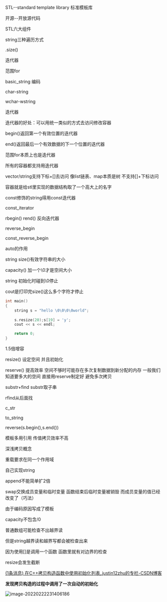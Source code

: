 STL--standard template library  标准模板库

开源--开放源代码



STL六大组件



string三种遍历方式

.size()

迭代器

范围for

basic_string 编码



char-string

wchar-wstring



迭代器

迭代器的好处：可以用统一类似的方式去访问修改容器



begin()返回第一个有效位置的迭代器

end()返回最后一个有效数据的下一个位置的迭代器



范围for本质上也是迭代器

所有的容器都支持用迭代器

vector/string支持下标+[]去访问  像list链表、map本质是树 不支持[]+下标访问



容器就是给stl里实现的数据结构取了一个高大上的名字



const修饰的string得用const迭代器

const_iterator



rbegin()  rend()  反向迭代器  

reverse_begin



const_reverse_begin

auto的作用



string size()有效字符串的大小

capacity()  加一个\0才是空间大小

string 初始化时碰到\0停止

cout是打印完size()这么多个字符才停止

```c++
int main()
{
	string s = "hello \0\0\0\0world";
	
	s.resize(20);s[19] = 'y';
	cout << s << endl;

	return 0;
}
```



1.5倍增容



resize()  设定空间 并且初始化

reserve() 提高效率 空间不够时可能存在多次复制数据到新分配的内存 一般我们知道要多大的空间 直接用reserve制定好 避免多次拷贝 



substr+find  substr取子串



rfind从后面找



c_str

to_string

reverse(s.begin(),s.end())



模板多用引用 传值拷贝效率不高



深浅拷贝概念

重载要求在同一个作用域



自己实现string  

append不能简单扩2倍

swap交换成员变量和临时变量 函数结束后临时变量被销毁  而成员变量的值已经改变了（巧法）



由于编码原因写成了模板



capacity不包含/0



普通数组可能检查不出越界读

但是string越界读和越界写都会被检查出来

因为使用[]是调用一个函数  函数里就有对边界的检查



resize会发生截断

[(1条消息) 在C++拷贝构造函数中使用初始化列表_justin12zhu的专栏-CSDN博客](https://blog.csdn.net/justin12zhu/article/details/9174491)

**发现拷贝构造的过程中调用了一次自动的初始化**

![image-20220222231406186](https://pic-1304888003.cos.ap-guangzhou.myqcloud.com/img/image-20220222231406186.png)
